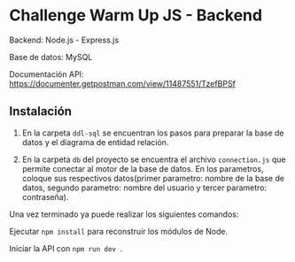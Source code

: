 # Challenge Warm Up JS - Backend

Backend: Node.js - Express.js

Base de datos: MySQL

Documentación API: https://documenter.getpostman.com/view/11487551/TzefBPSf

## Instalación

1) En la carpeta ```ddl-sql``` se encuentran los pasos para preparar la base de datos y el diagrama de entidad relación.

2) En la carpeta ```db``` del proyecto se encuentra el archivo ```connection.js``` que permite conectar al motor de la base de datos. En los parametros, coloque sus respectivos datos(primer parametro: nombre de la base de datos, segundo parametro: nombre del usuario y tercer parametro: contraseña).

Una vez terminado ya puede realizar los siguientes comandos:

Ejecutar ```npm install``` para reconstruir los módulos de Node.

Iniciar la API con ```npm run dev ```.